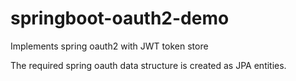 # springboot-oauth2-demo

Implements spring oauth2 with JWT token store

The required spring oauth data structure is created as JPA entities.
